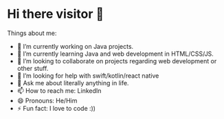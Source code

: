 # Hi there visitor 👋
     
Things about me:

   - 🔭 I’m currently working on Java projects.
   - 🌱 I’m currently learning Java and web development in HTML/CSS/JS.
   - 👯 I’m looking to collaborate on projects regarding web development or other stuff.
   - 🤔 I’m looking for help with swift/kotlin/react native
   - 💬 Ask me about literally anything in life.
   - 📫 How to reach me: LinkedIn
   - 😄 Pronouns: He/Him
   - ⚡ Fun fact: I love to code :))
       




                
